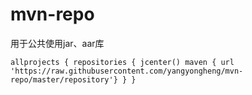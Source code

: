 # mvn-repo
用于公共使用jar、aar库

`
allprojects {
    repositories {
        jcenter()
        maven { url 'https://raw.githubusercontent.com/yangyongheng/mvn-repo/master/repository'}
    }
}
`
